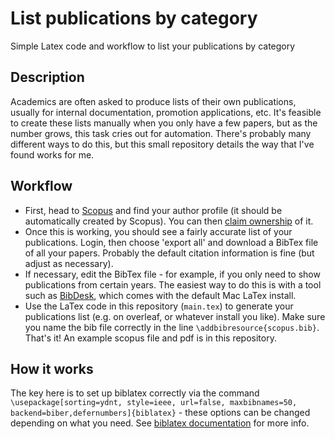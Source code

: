 # List publications by category

Simple Latex code and workflow to list your publications by category

## Description

Academics are often asked to produce lists of their own publications, usually for internal documentation, promotion applications, etc. It's feasible to create these lists manually when you only have a few papers, but as the number grows, this task cries out for automation. There's probably many different ways to do this, but this small repository details the way that I've found works for me.

## Workflow

* First, head to [Scopus](https://www.scopus.com) and find your author profile (it should be automatically created by Scopus). You can then [claim ownership](https://www.elsevier.com/en-gb/products/scopus/author-profiles) of it.
* Once this is working, you should see a fairly accurate list of your publications. Login, then choose 'export all' and download a BibTex file of all your papers. Probably the default citation information is fine (but adjust as necessary).
* If necessary, edit the BibTex file - for example, if you only need to show publications from certain years. The easiest way to do this is with a tool such as [BibDesk](https://bibdesk.sourceforge.io/), which comes with the default Mac LaTex install.
* Use the LaTex code in this repository (`main.tex`) to generate your publications list (e.g. on overleaf, or whatever install you like). Make sure you name the bib file correctly in the line `\addbibresource{scopus.bib}`. That's it! An example scopus file and pdf is in this repository.

## How it works

The key here is to set up biblatex correctly via the command `\usepackage[sorting=ydnt, style=ieee, url=false, maxbibnames=50, backend=biber,defernumbers]{biblatex}` - these options can be changed depending on what you need. See [biblatex documentation](https://www.overleaf.com/learn/latex/Articles/Getting_started_with_BibLaTeX) for more info.



